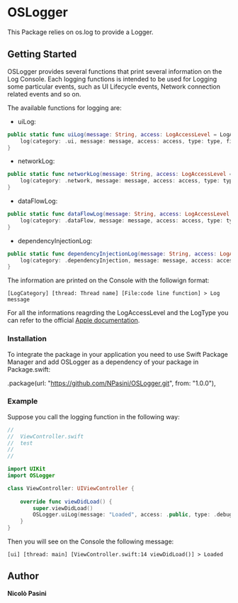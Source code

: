 # OSLogger

This Package relies on os.log to provide a Logger.

## Getting Started

OSLogger provides several functions that print several information on the Log Console. Each logging functions is intended to be used for Logging some particular events, such as UI Lifecycle events, Network connection related events and so on.

The available functions for logging are:
* uiLog:
```swift
public static func uiLog(message: String, access: LogAccessLevel = LogAccessLevel.private, type: LogType = .debug.self, fileName: String = #file, functionName: String = #function, lineNumber: Int = #line) {
    log(category: .ui, message: message, access: access, type: type, fileName: fileName, functionName: functionName, lineNumber: lineNumber)
}
```

* networkLog:
```swift
public static func networkLog(message: String, access: LogAccessLevel = LogAccessLevel.private, type: LogType = .debug.self, fileName: String = #file, functionName: String = #function, lineNumber: Int = #line) {
    log(category: .network, message: message, access: access, type: type, fileName: fileName, functionName: functionName, lineNumber: lineNumber)
}
```

* dataFlowLog:
```swift
public static func dataFlowLog(message: String, access: LogAccessLevel = LogAccessLevel.private, type: LogType = .debug.self, fileName: String = #file, functionName: String = #function, lineNumber: Int = #line) {
    log(category: .dataFlow, message: message, access: access, type: type, fileName: fileName, functionName: functionName, lineNumber: lineNumber)
}
```

* dependencyInjectionLog:
```swift
public static func dependencyInjectionLog(message: String, access: LogAccessLevel = LogAccessLevel.private, type: LogType = .debug.self, fileName: String = #file, functionName: String = #function, lineNumber: Int = #line) {
    log(category: .dependencyInjection, message: message, access: access, type: type, fileName: fileName, functionName: functionName, lineNumber: lineNumber)
}
```

The information are printed on the Console with the followign format:

```
[LogCategory] [thread: Thread name] [File:code line function] > Log message
```

For all the informations reagrding the LogAccessLevel and the LogType you can refer to the official [Apple documentation](https://developer.apple.com/documentation/os/logging).

### Installation

To integrate the package in your application you need to use Swift Package Manager and add OSLogger as a dependency of your package in Package.swift:

.package(url: "https://github.com/NPasini/OSLogger.git", from: "1.0.0"),

### Example

Suppose you call the logging function in the following way:

```swift
//
//  ViewController.swift
//  test
//
//

import UIKit
import OSLogger

class ViewController: UIViewController {
    
    override func viewDidLoad() {
        super.viewDidLoad()
        OSLogger.uiLog(message: "Loaded", access: .public, type: .debug)
    }
}

```

Then you will see on the Console the following message:

```
[ui] [thread: main] [ViewController.swift:14 viewDidLoad()] > Loaded
```

## Author

**Nicolò Pasini**


